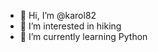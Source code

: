 - 👋 Hi, I’m @karol82
- 👀 I’m interested in hiking
- 🌱 I’m currently learning Python

<!---
karol82/karol82 is a ✨ special ✨ repository because its `README.md` (this file) appears on your GitHub profile.
You can click the Preview link to take a look at your changes.
--->

